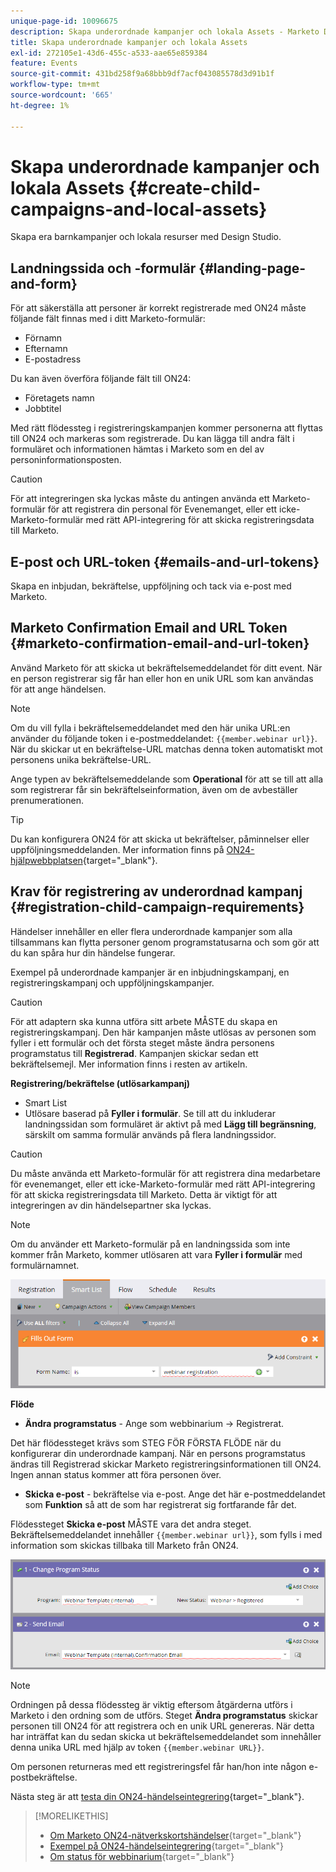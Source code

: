 ```yaml
---
unique-page-id: 10096675
description: Skapa underordnade kampanjer och lokala Assets - Marketo Docs - produktdokumentation
title: Skapa underordnade kampanjer och lokala Assets
exl-id: 272105e1-43d6-455c-a533-aae65e859384
feature: Events
source-git-commit: 431bd258f9a68bbb9df7acf043085578d3d91b1f
workflow-type: tm+mt
source-wordcount: '665'
ht-degree: 1%

---
```


# Skapa underordnade kampanjer och lokala Assets {#create-child-campaigns-and-local-assets}

Skapa era barnkampanjer och lokala resurser med Design Studio.

## Landningssida och -formulär {#landing-page-and-form}

För att säkerställa att personer är korrekt registrerade med ON24 måste följande fält finnas med i ditt Marketo-formulär:

* Förnamn
* Efternamn
* E-postadress

Du kan även överföra följande fält till ON24:

* Företagets namn
* Jobbtitel

Med rätt flödessteg i registreringskampanjen kommer personerna att flyttas till ON24 och markeras som registrerade. Du kan lägga till andra fält i formuläret och informationen hämtas i Marketo som en del av personinformationsposten.

>[!CAUTION]
>
>För att integreringen ska lyckas måste du antingen använda ett Marketo-formulär för att registrera din personal för Evenemanget, eller ett icke-Marketo-formulär med rätt API-integrering för att skicka registreringsdata till Marketo.

## E-post och URL-token {#emails-and-url-tokens}

Skapa en inbjudan, bekräftelse, uppföljning och tack via e-post med Marketo.

## Marketo Confirmation Email and URL Token {#marketo-confirmation-email-and-url-token}

Använd Marketo för att skicka ut bekräftelsemeddelandet för ditt event. När en person registrerar sig får han eller hon en unik URL som kan användas för att ange händelsen.

>[!NOTE]
>
>Om du vill fylla i bekräftelsemeddelandet med den här unika URL:en använder du följande token i e-postmeddelandet: `{{member.webinar url}}`. När du skickar ut en bekräftelse-URL matchas denna token automatiskt mot personens unika bekräftelse-URL.
>
>Ange typen av bekräftelsemeddelande som **Operational** för att se till att alla som registrerar får sin bekräftelseinformation, även om de avbeställer prenumerationen.

>[!TIP]
>
>Du kan konfigurera ON24 för att skicka ut bekräftelser, påminnelser eller uppföljningsmeddelanden. Mer information finns på [ON24-hjälpwebbplatsen](https://www.on24.com/live-webcast-elite/){target="_blank"}.

## Krav för registrering av underordnad kampanj {#registration-child-campaign-requirements}

Händelser innehåller en eller flera underordnade kampanjer som alla tillsammans kan flytta personer genom programstatusarna och som gör att du kan spåra hur din händelse fungerar.

Exempel på underordnade kampanjer är en inbjudningskampanj, en registreringskampanj och uppföljningskampanjer.

>[!CAUTION]
>
>För att adaptern ska kunna utföra sitt arbete MÅSTE du skapa en registreringskampanj. Den här kampanjen måste utlösas av personen som fyller i ett formulär och det första steget måste ändra personens programstatus till **Registrerad**. Kampanjen skickar sedan ett bekräftelsemejl. Mer information finns i resten av artikeln.

**Registrering/bekräftelse (utlösarkampanj)**

* Smart List
* Utlösare baserad på **Fyller i formulär**. Se till att du inkluderar landningssidan som formuläret är aktivt på med **Lägg till begränsning**, särskilt om samma formulär används på flera landningssidor.

>[!CAUTION]
>
>Du måste använda ett Marketo-formulär för att registrera dina medarbetare för evenemanget, eller ett icke-Marketo-formulär med rätt API-integrering för att skicka registreringsdata till Marketo. Detta är viktigt för att integreringen av din händelsepartner ska lyckas.

>[!NOTE]
>
>Om du använder ett Marketo-formulär på en landningssida som inte kommer från Marketo, kommer utlösaren att vara **Fyller i formulär** med formulärnamnet.

![](assets/image2015-12-22-15-3a20-3a51.png)

**Flöde**

* **Ändra programstatus** - Ange som webbinarium -> Registrerat.

Det här flödessteget krävs som STEG FÖR FÖRSTA FLÖDE när du konfigurerar din underordnade kampanj. När en persons programstatus ändras till Registrerad skickar Marketo registreringsinformationen till ON24. Ingen annan status kommer att föra personen över.

* **Skicka e-post** - bekräftelse via e-post. Ange det här e-postmeddelandet som **Funktion** så att de som har registrerat sig fortfarande får det.

Flödessteget **Skicka e-post** MÅSTE vara det andra steget. Bekräftelsemeddelandet innehåller `{{member.webinar url}}`, som fylls i med information som skickas tillbaka till Marketo från ON24.

![](assets/image2015-12-22-15-3a29-3a50.png)

>[!NOTE]
>
>Ordningen på dessa flödessteg är viktig eftersom åtgärderna utförs i Marketo i den ordning som de utförs. Steget **Ändra programstatus** skickar personen till ON24 för att registrera och en unik URL genereras. När detta har inträffat kan du sedan skicka ut bekräftelsemeddelandet som innehåller denna unika URL med hjälp av token `{{member.webinar URL}}`.
>
>Om personen returneras med ett registreringsfel får han/hon inte någon e-postbekräftelse.

Nästa steg är att [testa din ON24-händelseintegrering](/help/marketo/product-docs/demand-generation/events/create-an-event/create-an-event-with-the-marketo-on24-adapter/test-your-on24-event-integration.md){target="_blank"}.

>[!MORELIKETHIS]
>
>* [Om Marketo ON24-nätverkskortshändelser](/help/marketo/product-docs/demand-generation/events/create-an-event/create-an-event-with-the-marketo-on24-adapter/understanding-marketo-on24-adapter-events.md){target="_blank"}
>* [Exempel på ON24-händelseintegrering](/help/marketo/product-docs/demand-generation/events/create-an-event/create-an-event-with-the-marketo-on24-adapter/example-on24-event-integration.md){target="_blank"}
>* [Om status för webbinarium](/help/marketo/product-docs/demand-generation/events/create-an-event/create-an-event-with-the-marketo-on24-adapter/understanding-webinar-program-statuses.md){target="_blank"}
